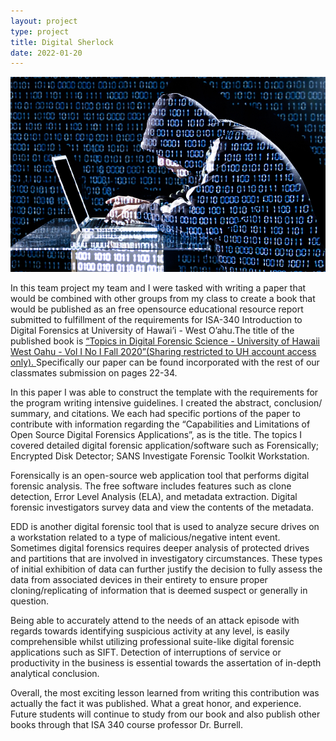 ```yaml
---
layout: project
type: project
title: Digital Sherlock
date: 2022-01-20
---
```


<div class="ui small rounded images">
  <img class="ui image" src="../images/hack.jpg">
</div>

In this team project my team and I were tasked with writing a paper that would
be combined with other groups from my class to create a book that would be
published as an free opensource educational resource report submitted to
fulfillment of the requirements for ISA-340 Introduction to Digital Forensics 
at University of Hawai’i - West O’ahu.The title of the published book is <a href="https://drive.google.com/file/d/1njfgXqxUlZnQO7FBWZ-f3Qc20eGeBdi7/view?usp=sharing">“Topics in Digital Forensic Science - University of Hawaii West Oahu - Vol I No I Fall 2020”(Sharing restricted to UH account access only). </a> Specifically our paper can be found incorporated with the rest of our classmates 
submission on pages 22-34.

In this paper I was able to construct the template with the requirements for
the program writing intensive guidelines. I created the abstract, conclusion/
summary, and citations. We each had specific portions of the paper to
contribute with information regarding the “Capabilities and Limitations of
Open Source Digital Forensics Applications”, as is the title. The topics I
covered detailed digital forensic application/software such as Forensically;
Encrypted Disk Detector; SANS Investigate Forensic Toolkit Workstation. 

Forensically is an open-source web application tool that performs digital
forensic analysis. The free software includes features such as clone detection,
Error Level Analysis (ELA), and metadata extraction. Digital forensic
investigators survey data and view the contents of the metadata. 

EDD is another digital forensic tool that is used to analyze secure drives on a
workstation related to a type of malicious/negative intent event. Sometimes
digital forensics requires deeper analysis of protected drives and partitions
that are involved in investigatory circumstances. These types of initial
exhibition of data can further justify the decision to fully assess the data
from associated devices in their entirety to ensure proper cloning/replicating
of information that is deemed suspect or generally in question. 

Being able to accurately attend to the needs of an attack episode with regards
towards identifying suspicious activity at any level, is easily comprehensible
whilst utilizing professional suite-like digital forensic applications such as
SIFT. Detection of interruptions of service or productivity in the business is
essential towards the assertation of in-depth analytical conclusion.

Overall, the most exciting lesson learned from writing this contribution was
actually the fact it was published. What a great honor, and experience. Future
students will continue to study from our book and also publish other books
through that ISA 340 course professor Dr. Burrell.
